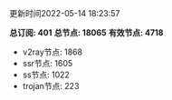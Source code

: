 更新时间2022-05-14 18:23:57

**总订阅: 401**
**总节点: 18065**
**有效节点: 4718**
- v2ray节点: 1868
- ssr节点: 1605
- ss节点: 1022
- trojan节点: 223

